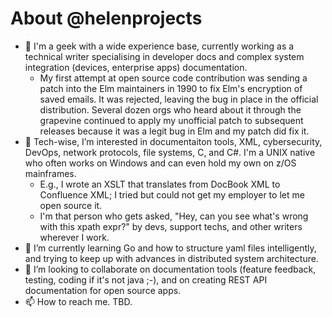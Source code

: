 # About @helenprojects
- 👋 I'm a geek with a wide experience base, currently working as a technical writer specialising in developer docs and complex system integration (devices, enterprise apps) documentation.
  - My first attempt at open source code contribution was sending a patch into the Elm maintainers in 1990 to fix Elm's encryption of saved emails. It was rejected, leaving the bug in place in the official distribution. Several dozen orgs who heard about it through the grapevine continued to apply my unofficial patch to subsequent releases because it was a legit bug in Elm and my patch did fix it.
- 👀 Tech-wise, I’m interested in documentaiton tools, XML, cybersecurity, DevOps, network protocols, file systems, C, and C#. I'm a UNIX native who often works on Windows and can even hold my own on z/OS mainframes.
  - E.g., I wrote an XSLT that translates from DocBook XML to Confluence XML; I tried but could not get my employer to let me open source it.
  - I'm that person who gets asked, "Hey, can you see what's wrong with this xpath expr?" by devs, support techs, and other writers wherever I work.
- 🌱 I’m currently learning Go and how to structure yaml files intelligently, and trying to keep up with advances in distributed system architecture.
- 💞️ I’m looking to collaborate on documentation tools (feature feedback, testing, coding if it's not java ;-), and on creating REST API documentation for open source apps.
- 📫 How to reach me. TBD.

<!---
helenprojects/helenprojects is a ✨ special ✨ repository because its `README.md` (this file) appears on your GitHub profile.
You can click the Preview link to take a look at your changes.
--->
